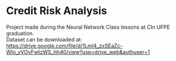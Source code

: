 # Credit Risk Analysis
Project made during the Neural Network Class lessons at CIn UFPE graduation.  
Dataset can be downloaded at: https://drive.google.com/file/d/1Lml4_zxSEaZc-WIo_vVOyFwtzWS_hh40/view?usp=drive_web&authuser=1
